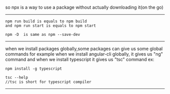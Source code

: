 so npx is a way to use a package without actually downloading it(on the go)





---

```
npm run build is equals to npm build
and npm run start is equals to npm start
```

```
npm -D  is same as npm --save-dev
```

---
when we install packages globally,some packages can give us some global commands for example when we install angular-cli globally, it gives us "ng" command and when we install typescript it gives us "tsc" command
ex:
```
npm install -g typescript
```

```
tsc --help
//tsc is short for typescript compiler
```

---
